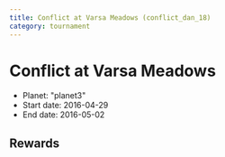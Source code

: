 ```yaml
---
title: Conflict at Varsa Meadows (conflict_dan_18)
category: tournament
---
```

# Conflict at Varsa Meadows

  * Planet: "planet3"
  * Start date: 2016-04-29
  * End date: 2016-05-02

## Rewards

